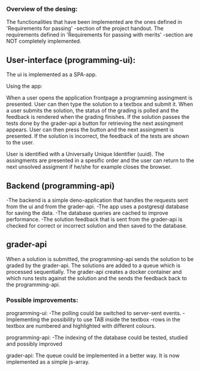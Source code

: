 ### Overview of the desing:

The functionalities that have been implemented are the ones defined in
'Requirements for passing' -section of the project handout. The requirements defined in 
'Requirements for passing with merits' -section are NOT completely implemented.

## User-interface (programming-ui):

The ui is implemented as a SPA-app.

Using the app:

When a user opens the application frontpage a programming assingment is presented. User can then type the solution to a textbox and submit it. When a user submits the solution, the status of the grading is polled and the feedback is rendered when the grading finishes. If the solution passes the tests done by the grader-api a button for retrieving the next assingment appears. User can then press the button and the next assingment is presented. If the solution is incorrect, the feedback of the tests are shown to the user.

User is identified with a Universally Unique Identifier (uuid). The assingments are presented in a spesific order and the user can return to the next unsolved assigment if he/she for example closes the browser.

## Backend (programming-api)

-The backend is a simple deno-application that handles the requests sent from the ui and from the grader-api.
-The app uses a postgresql database for saving the data.
-The database queries are cached to improve performance.
-The solution feedback that is sent from the grader-api is checked for correct or incorrect solution and then saved to the database.

## grader-api

When a solution is submitted, the programming-api sends the solution to be graded by the grader-api. The solutions are added to a queue which is processed sequentially. The grader-api creates a docker container and which runs tests against the solution and the sends the feedback back to the programming-api.

### Possible improvements:

programming-ui:
-The polling could be switched to server-sent events.
-Implementing the possibility to use TAB inside the textbox
-rows in the textbox are numbered and highlighted with different colours.

programming-api:
-The indexing of the database could be tested, studied and possibly improved

grader-api:
The queue could be implemented in a better way. It is now implemented as a simple js-array.






